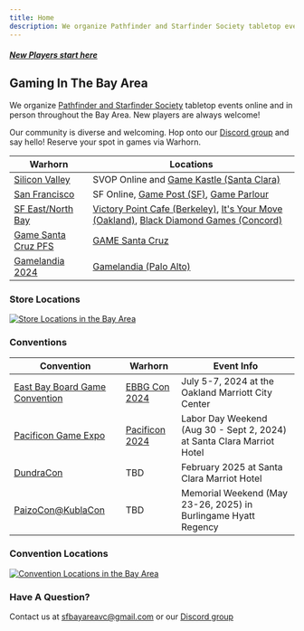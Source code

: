```yaml
---
title: Home
description: We organize Pathfinder and Starfinder Society tabletop events online and throughout the Bay Area. New players are always welcome! 
---
```


<a class="callout_button" href="/new_players/"><h5>New Players start here</h5></a>

## Gaming In The Bay Area

We organize [Pathfinder and Starfinder Society](https://paizo.com/organizedplay) tabletop events online and in person throughout the Bay Area. New players are always welcome!

Our community is diverse and welcoming. Hop onto our [Discord group](https://discord.gg/Qj753NEXJm) and say hello! Reserve your spot in games via Warhorn.

| Warhorn | Locations |
| ------ | --------- |
| [Silicon Valley](https://warhorn.net/events/silicon-valley-pfs-sfs-acg)  | SVOP Online and [Game Kastle (Santa Clara)](https://gamekastle.com/pages/santa-clara-ca) |
| [San Francisco](https://warhorn.net/events/pathfinder-pfs-sfs) | SF Online, [Game Post (SF)](https://sfgamepost.com/), [Game Parlour](https://www.thegameparlour.com/)|
| [SF East/North Bay](https://warhorn.net/events/sf-bay-ne)   | [Victory Point Cafe (Berkeley)](https://www.victorypointcafe.com/), [It's Your Move (Oakland)](https://www.itsyourmoveoakland.com/), [Black Diamond Games (Concord)](https://blackdiamondgames.com/) |
| [Game Santa Cruz PFS](https://warhorn.net/events/game-santa-cruz-pathfinder-society) | [GAME Santa Cruz](https://www.gamesantacruz.com/) |
| [Gamelandia 2024](https://warhorn.net/events/gamelandia-2024) | [Gamelandia (Palo Alto)](https://gamelandia.fun/) |

### Store Locations

[![Store Locations in the Bay Area](/images/bay-area-stores-map.jpg)](https://goo.gl/maps/6ttECRnbSwaxryS76)

### Conventions

| Convention | Warhorn | Event Info |
| ---------- | ------- | ---------- |
| [East Bay Board Game Convention](https://tabletop.events/conventions/east-bay-board-game-convention) | [EBBG Con 2024](https://warhorn.net/events/ebbg-con-2024) | July 5-7, 2024 at the Oakland Marriott City Center |
| [Pacificon Game Expo](https://www.pacificongameexpo.com/) | [Pacificon 2024](https://warhorn.net/events/pacificon-game-expo-pathfinder-starfinder-society) | Labor Day Weekend (Aug 30 - Sept 2, 2024) at Santa Clara Marriot Hotel |
| [DundraCon](https://www.dundracon.com/) | TBD | February 2025 at Santa Clara Marriot Hotel |
| [PaizoCon@KublaCon](https://kublacon.com/) | TBD | Memorial Weekend (May 23-26, 2025) in Burlingame Hyatt Regency |

### Convention Locations

[![Convention Locations in the Bay Area](/images/bay-area-conventions-map.jpg)](https://maps.app.goo.gl/BcFyhBP8nJaToiPo9)

### Have A Question?

Contact us at sfbayareavc@gmail.com or our [Discord group](https://discord.gg/Qj753NEXJm)